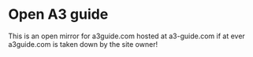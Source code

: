 # Open A3 guide

This is an open mirror for a3guide.com hosted at a3-guide.com if at ever a3guide.com is taken down by the site owner!